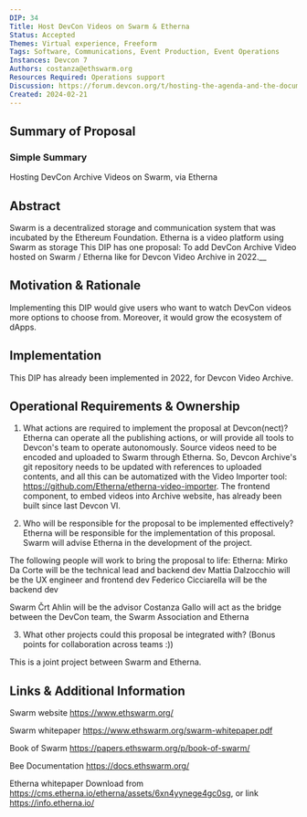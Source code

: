 ```yaml
---
DIP: 34
Title: Host DevCon Videos on Swarm & Etherna
Status: Accepted
Themes: Virtual experience, Freeform
Tags: Software, Communications, Event Production, Event Operations
Instances: Devcon 7 
Authors: costanza@ethswarm.org
Resources Required: Operations support
Discussion: https://forum.devcon.org/t/hosting-the-agenda-and-the-documents-on-swarm/342/3
Created: 2024-02-21
---
```


## Summary of Proposal

### Simple Summary
Hosting DevCon Archive Videos on Swarm, via Etherna

## Abstract

Swarm is a decentralized storage and communication system that was incubated by the Ethereum Foundation.
Etherna is a video platform using Swarm as storage
This DIP has one proposal:
To add DevCon Archive Video hosted on Swarm / Etherna like for Devcon Video Archive in 2022.__

## Motivation & Rationale

Implementing this DIP would give users who want to watch DevCon videos more options to choose from. Moreover, it would grow the ecosystem of dApps.

## Implementation
This DIP has already been implemented in 2022, for Devcon Video Archive. 

## Operational Requirements & Ownership
1. What actions are required to implement the proposal at Devcon(nect)? 
Etherna can operate all the publishing actions, or will provide all tools to Devcon's team to operate autonomously.
Source videos need to be encoded and uploaded to Swarm through Etherna. So, Devcon Archive's git repository needs to be updated with references to uploaded contents, and all this can be automatized with the Video Importer tool: https://github.com/Etherna/etherna-video-importer.
The frontend component, to embed videos into Archive website, has already been built since last Devcon VI.

2. Who will be responsible for the proposal to be implemented effectively? 
Etherna will be responsible for the implementation of this proposal. 
Swarm will advise Etherna in the development of the project. 

The following people will work to bring the proposal to life:
Etherna:
Mirko Da Corte will be the technical lead and backend dev
Mattia Dalzocchio will be the UX engineer and frontend dev
Federico Cicciarella will be the backend dev

Swarm
Črt Ahlin will be the advisor
Costanza Gallo will act as the bridge between the DevCon team, the Swarm Association and Etherna

3. What other projects could this proposal be integrated with? (Bonus points for collaboration across teams :))

This is a joint project between Swarm and Etherna. 


## Links & Additional Information
Swarm website https://www.ethswarm.org/ 

Swarm whitepaper https://www.ethswarm.org/swarm-whitepaper.pdf

Book of Swarm https://papers.ethswarm.org/p/book-of-swarm/

Bee Documentation https://docs.ethswarm.org/

Etherna whitepaper 
Download from https://cms.etherna.io/etherna/assets/6xn4yynege4gc0sg, or link https://info.etherna.io/ 
